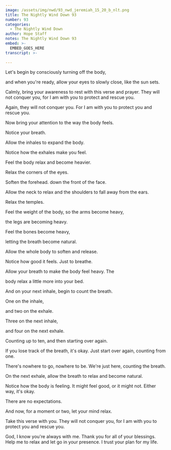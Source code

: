 ```yaml
---
image: /assets/img/nwd/93_nwd_jeremiah_15_20_b_nlt.png
title: The Nightly Wind Down 93
number: 93
categories:
  - The Nightly Wind Down
author: Hope Staff
notes: The Nightly Wind Down 93
embed: >-
  EMBED_GOES_HERE
transcript: >-
  
---
```

Let's begin by consciously turning off the body,

and when you're ready, allow your eyes to slowly close, like the sun sets.

Calmly, bring your awareness to rest with this verse and prayer. They will not conquer you, for I am with you to protect and rescue you.

Again, they will not conquer you. For I am with you to protect you and rescue you.

Now bring your attention to the way the body feels.

Notice your breath.

Allow the inhales to expand the body.

Notice how the exhales make you feel.

Feel the body relax and become heavier.

Relax the corners of the eyes.

Soften the forehead. down the front of the face.

Allow the neck to relax and the shoulders to fall away from the ears.

Relax the temples.

Feel the weight of the body, so the arms become heavy,

the legs are becoming heavy.

Feel the bones become heavy,

letting the breath become natural.

Allow the whole body to soften and release.

Notice how good it feels. Just to breathe.

Allow your breath to make the body feel heavy. The

body relax a little more into your bed.

And on your next inhale, begin to count the breath.

One on the inhale,

and two on the exhale.

Three on the next inhale,

and four on the next exhale.

Counting up to ten, and then starting over again.

If you lose track of the breath, it's okay. Just start over again, counting from one.

There's nowhere to go, nowhere to be. We're just here, counting the breath.

On the next exhale, allow the breath to relax and become natural.

Notice how the body is feeling. It might feel good, or it might not. Either way, it's okay.

There are no expectations.

And now, for a moment or two, let your mind relax.

Take this verse with you. They will not conquer you, for I am with you to protect you and rescue you.

God, I know you're always with me. Thank you for all of your blessings. Help me to relax and let go in your presence. I trust your plan for my life.

